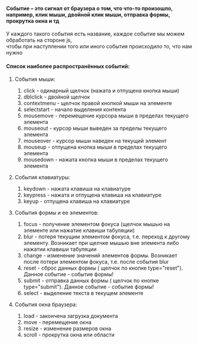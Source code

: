 #### Событие – это сигнал от браузера о том, что что-то произошло, например, клик мыши, двойной клик мыши, отправка формы, прокрутка окна и тд
У каждого такого события есть название, каждое событие мы можем обработать на стороне js,  
чтобы при наступлении того или иного события происходило то, что нам нужно

#### Список наиболее распространённых событий:
1. События мыши:
   1. click - одинарный щелчок (нажата и отпущена кнопка мыши)
   2. dblclick - двойной щелчок
   3. contextmenu - щелчок правой кнопкой мыши на элементе
   4. selectstart - начало выделения контента
   5. mousemove - перемещение курсора мыши в пределах текущего элемента
   6. mouseout - курсор мыши выведен за пределы текущего элемента
   7. mouseover - курсор мыши наведен на текущий элемент
   8. mouseup - отпущена кнопка мыши в пределах текущего элемента
   9. mousedown - нажата кнопка мыши в пределах текущего элемента

2. События клавиатуры:
   1. keydown - нажата клавиша на клавиатуре
   2. keypress - нажата и отпущена клавиша на клавиатуре
   3. keyup - отпущена клавиша на клавиатуре
   
3. События формы и ее элементов:
   1. focus - получение элементом фокуса (щелчок мышью на элементе или нажатие клавиши табуляции)
   2. blur - потеря текущим элементом фокуса, т.е. переход к другому элементу. Возникает при щелчке мышью вне элемента либо нажатии клавиши табуляции
   3. change - изменение значений элементов формы. Возникает после потери элементом фокуса, т.е. после события blur
   4. reset - сброс данных формы ( щелчок по кнопке type="reset"). Данное событие - событие формы!
   5. submit - отправка данных формы ( щелчок по кнопке type="submit"). Данное событие - событие формы!
   6. select - выделение текста в текущем элементе
   
4.  События окна браузера:
    1. load - закончена загрузка документа
    2. move - перемещение окна
    3. resize - изменение размеров окна
    4. scroll - прокрутка окна или области
   
   
